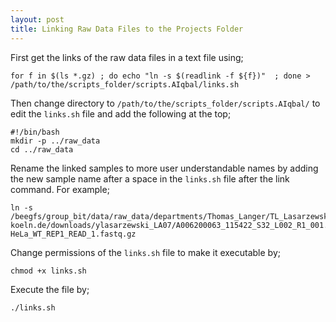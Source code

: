 ```yaml
---
layout: post
title: Linking Raw Data Files to the Projects Folder
---
```


First get the links of the raw data files in a text file using;

```
for f in $(ls *.gz) ; do echo "ln -s $(readlink -f ${f})"  ; done > /path/to/the/scripts_folder/scripts.AIqbal/links.sh
```

Then change directory to `/path/to/the/scripts_folder/scripts.AIqbal/` to edit the `links.sh` file and add the following 
at the top;

```
#!/bin/bash
mkdir -p ../raw_data
cd ../raw_data 
```
Rename the linked samples to more user understandable names by adding the new sample name after a space in the `links.sh` file after 
the link command. For example;

```
ln -s /beegfs/group_bit/data/raw_data/departments/Thomas_Langer/TL_Lasarzewski_RNAseq/bastet.ccg.uni-koeln.de/downloads/ylasarzewski_LA07/A006200063_115422_S32_L002_R1_001.fastq.gz HeLa_WT_REP1_READ_1.fastq.gz
```

Change permissions of the `links.sh` file to make it executable by;

```
chmod +x links.sh
```

Execute the file by;

```
./links.sh
```
